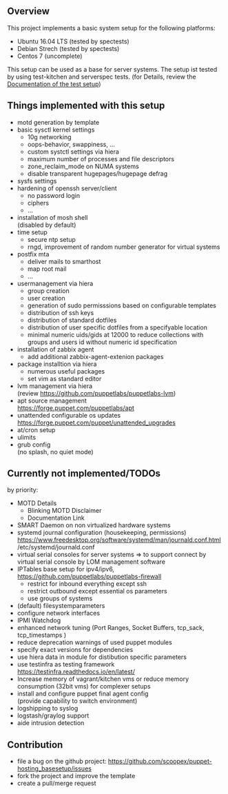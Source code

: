 Overview
--------

This project implements a basic system setup for the following platforms:

* Ubuntu 16.04 LTS (tested by spectests)
* Debian Strech (tested by spectests)
* Centos 7 (uncomplete)

This setup can be used as a base for server systems.
The setup ist tested by using test-kitchen and serverspec tests.
(for Details, review the [Documentation of the test setup](README_Test_Environment.mf))

Things implemented with this setup
----------------------------------

* motd generation by template
* basic sysctl kernel settings
  * 10g networking
  * oops-behavior, swappiness, ...
  * custom systctl settings via hiera
  * maximum number of processes and file descriptors
  * zone_reclaim_mode on NUMA systems
  * disable transparent hugepages/hugepage defrag
* sysfs settings
* hardening of openssh server/client
  * no password login
  * ciphers
  * ...
* installation of mosh shell<BR>
  (disabled by default)
* time setup
  * secure ntp setup
  * rngd, improvement of random number generator for virtual systems
* postfix mta
  * deliver mails to smarthost
  * map root mail
  * ...
* usermanagement via hiera
  * group creation
  * user creation
  * generation of sudo permisssions based on configurable templates
  * distribution of ssh keys
  * distribution of standard dotfiles
  * distribution of user specific dotfiles from a specifyable location
  * minimal numeric uids/gids at 12000 to reduce collections with groups and users id without numeric id specification
* installation of zabbix agent
  * add additional zabbix-agent-extenion packages
* package installtion via hiera
  * numerous useful packages
  * set vim as standard editor
* lvm management via hiera<BR>
  (review https://github.com/puppetlabs/puppetlabs-lvm)
* apt source management<BR>
  https://forge.puppet.com/puppetlabs/apt
* unattended configurable os updates<BR>
  https://forge.puppet.com/puppet/unattended_upgrades
* at/cron setup
* ulimits
* grub config</BR>
  (no splash, no quiet mode)


Currently not implemented/TODOs
--------------------------------

by priority:

* MOTD Details
  * Blinking MOTD Disclaimer
  * Documentation Link
* SMART Daemon on non virtualized hardware systems
* systemd journal configuration (housekeeping, permissions)
  https://www.freedesktop.org/software/systemd/man/journald.conf.html
  /etc/systemd/journald.conf
* virtual serial consoles for server systems
  => to support connect by virtual serial console by LOM management software
* IPTables base setup for ipv4/ipv6, https://github.com/puppetlabs/puppetlabs-firewall
  * restrict for inbound everything except ssh
  * restrict outbound except essential os parameters
  * use groups of systems
* (default) filesystemparameters
* configure network interfaces
* IPMI Watchdog
* enhanced network tuning
  (Port Ranges, Socket Buffers, tcp_sack, tcp_timestamps )
* reduce deprecation warnings of used puppet modules
* specify exact versions for dependencies
* use hiera data in module for distibution specific parameters
* use testinfra as testing framework
  https://testinfra.readthedocs.io/en/latest/
* Increase memory of vagrant/kitchen vms or reduce memory consumption (32bit vms) for complexer setups
* install and configure puppet final agent config<BR>
  (provide capability to switch environment)
* logshipping to syslog
* logstash/graylog support
* aide intrusion detection

Contribution
------------

 * file a bug on the github project: https://github.com/scoopex/puppet-hosting_basesetup/issues
 * fork the project and improve the template
 * create a pull/merge request

